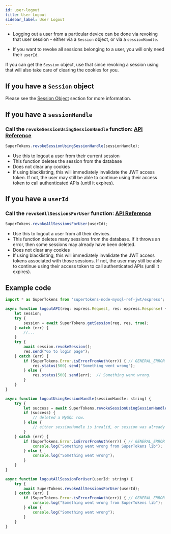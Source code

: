 ```yaml
---
id: user-logout
title: User Logout
sidebar_label: User Logout
---
```


- Logging out a user from a particular device can be done via revoking that user session - either via a ```Session``` object, or via a ```sessionHandle```. 

- If you want to revoke all sessions belonging to a user, you will only need their ```userId```.

<div class="specialNote">
If you can get the <code>Session</code> object, use that since revoking a session using that will also take care of clearing the cookies for you. 
</div>

## If you have a ```Session``` object
Please see the [Session Object](session-object#call-the-revokesession-function-api-reference-api-reference-sessionrevokesession) section for more information.

## If you have a ```sessionHandle```
### Call the ```revokeSessionUsingSessionHandle``` function: [API Reference](../api-reference#revokesessionusingsessionhandlesessionhandle)
```js
SuperTokens.revokeSessionUsingSessionHandle(sessionHandle);
```
- Use this to logout a user from their current session
- This function deletes the session from the database
- <span class="highlighted-text">Does not clear any cookies</span>
- If using blacklisting, this will immediately invalidate the JWT access token. If not, the user may still be able to continue using their access token to call authenticated APIs (until it expires).

## If you have a ```userId```
### Call the ```revokeAllSessionsForUser``` function: [API Reference](../api-reference#revokeallsessionsforuseruserid)
```js
SuperTokens.revokeAllSessionsForUser(userId);
```
- Use this to logout a user from all their devices.
- This function deletes many sessions from the database. If it throws an error, then some sessions may already have been deleted. 
- <span class="highlighted-text">Does not clear any cookies</span>
- If using blacklisting, this will immediately invalidate the JWT access tokens associated with those sessions. If not, the user may still be able to continue using their access token to call authenticated APIs (until it expires).

<div class="divider"></div>

## Example code
```js
import * as SuperTokens from 'supertokens-node-mysql-ref-jwt/express';

async function logoutAPI(req: express.Request, res: express.Response) {
    let session;
    try {
        session = await SuperTokens.getSession(req, res, true);
    } catch (err) {
        //...
    }
    try {
        await session.revokeSession();
        res.send("Go to login page");
    } catch (err) {
        if (SuperTokens.Error.isErrorFromAuth(err)) { // GENERAL_ERROR
            res.status(500).send("Something went wrong");
        } else {
            res.status(500).send(err);  // Something went wrong.
        }
    }
}

async function logoutUsingSessionHandle(sessionHandle: string) {
    try {
        let success = await SuperTokens.revokeSessionUsingSessionHandle(sessionHandle);
        if (success) {
            // deleted a MySQL row.
        } else {
            // either sessionHandle is invalid, or session was already removed.
        }
    } catch (err) {
        if (SuperTokens.Error.isErrorFromAuth(err)) { // GENERAL_ERROR
            console.log("Something went wrong from SuperTokens lib");
        } else {
            console.log("Something went wrong");
        }
    }
}

async function logoutAllSessionForUser(userId: string) {
    try {
        await SuperTokens.revokeAllSessionsForUser(userId);
    } catch (err) {
        if (SuperTokens.Error.isErrorFromAuth(err)) { // GENERAL_ERROR
            console.log("Something went wrong from SuperTokens lib");
        } else {
            console.log("Something went wrong");
        }
    }
}
```